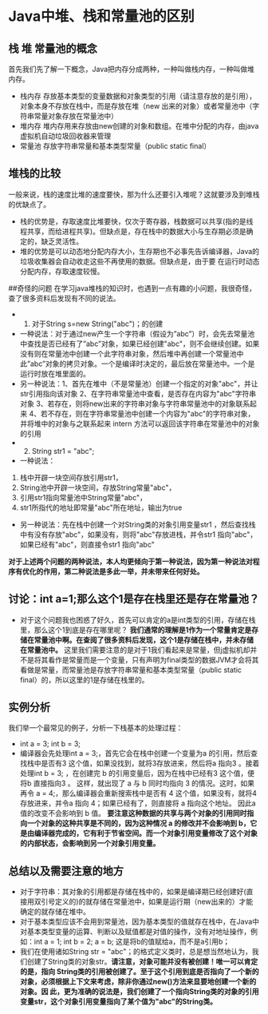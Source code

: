 # Java中堆、栈和常量池的区别
## 栈 堆 常量池的概念
首先我们先了解一下概念，Java把内存分成两种，一种叫做栈内存，一种叫做堆内存。
* 栈内存
存放基本类型的变量数据和对象类型的引用（请注意存放的是引用），对象本身不存放在栈中，而是存放在堆（new 出来的对象）或者常量池中（字符串常量对象存放在常量池中）
* 堆内存
堆内存用来存放由new创建的对象和数组。在堆中分配的内存，由java虚拟机自动垃圾回收器来管理
* 常量池
存放字符串常量和基本类型常量（public static final）

## 堆栈的比较
 一般来说，栈的速度比堆的速度要快，那为什么还要引入堆呢？这就要涉及到堆栈的优缺点了。
 * 栈的优势是，存取速度比堆要快，仅次于寄存器，栈数据可以共享(指的是线程共享，而给进程共享)。但缺点是，存在栈中的数据大小与生存期必须是确定的，缺乏灵活性。
 * 堆的优势是可以动态地分配内存大小，生存期也不必事先告诉编译器，Java的垃圾收集器会自动收走这些不再使用的数据。但缺点是，由于要 在运行时动态分配内存，存取速度较慢。
 
##奇怪的问题
 在学习java堆栈的知识时，也遇到一点有趣的小问题，我很奇怪，查了很多资料后发现有不同的说法。
* 1. 对于String s=new String("abc")；的创建
 * 一种说法：对于通过new产生一个字符串（假设为”abc”）时，会先去常量池中查找是否已经有了”abc”对象，如果已经创建"abc"，则不会继续创建。如果没有则在常量池中创建一个此字符串对象，然后堆中再创建一个常量池中此”abc”对象的拷贝对象。一个是编译时决定的，最后放在常量池中。一个是运行时放在堆里面的。
 * 另一种说法：1、首先在堆中（不是常量池）创建一个指定的对象"abc"，并让str引用指向该对象 2、在字符串常量池中查看，是否存在内容为"abc"字符串对象  3、若存在，则将new出来的字符串对象与字符串常量池中的对象联系起来 4、若不存在，则在字符串常量池中创建一个内容为"abc"的字符串对象，并将堆中的对象与之联系起来 intern 方法可以返回该字符串在常量池中的对象的引用
* 2. String str1 = "abc";
 * 一种说法：
1) 栈中开辟一块空间存放引用str1， 
2) String池中开辟一块空间，存放String常量"abc"， 
3) 引用str1指向常量池中String常量"abc"， 
4) str1所指代的地址即常量"abc"所在地址，输出为true 
 * 另一种说法：先在栈中创建一个对String类的对象引用变量str1 ，然后查找栈中有没有存放"abc"，如果没有，则将"abc"存放进栈，并令str1 指向"abc"，如果已经有"abc"，则直接令str1 指向"abc"

**对于上述两个问题的两种说法，本人均更倾向于第一种说法，因为第一种说法对程序有优化的作用，第二种说法是多此一举，并未带来任何好处。**

## 讨论：int a=1;那么这个1是存在栈里还是存在常量池？
* 对于这个问题我也困惑了好久，首先可以肯定的a是int类型的引用，存储在栈里，那么这个1到底是存在哪里呢？ **我们通常的理解是1作为一个常量肯定是存储在常量池中啊。在查阅了很多资料后发现，这个1是存储在栈中，并未存储在常量池中。** 这里我们需要注意的是对于1我们看起来是常量，但j虚拟机却并不是将其看作是常量而是一个变量，只有声明为final类型的数据JVM才会将其看做是常量，而常量池是存放字符串常量和基本类型常量（public static final）的，所以这里的1是存储在栈里的。

## 实例分析
 我们举一个最常见的例子，分析一下栈基本的处理过程：
 * int a = 3; int b = 3;
 * 编译器会先处理int a = 3;，首先它会在栈中创建一个变量为a 的引用，然后查找栈中是否有3 这个值，如果没找到，就将3存放进来，然后将a 指向3 。接着处理int b = 3; ，在创建完 b 的引用变量后，因为在栈中已经有3 这个值，便将b 直接指向3 。 这样，就出现了 a 与 b 同时均指向 3 的情况。这时，如果再令 a = 4;，那么编译器会重新搜索栈中是否有 4 这个值，如果没有，就将4 存放进来，并令a 指向 4；如果已经有了，则直接将 a 指向这个地址。 因此a值的改变不会影响到 b 值。 **要注意这种数据的共享与两个对象的引用同时指向一个对象的这种共享是不同的，因为这种情况 a 的修改并不会影响到 b，它是由编译器完成的，它有利于节省空间。而一个对象引用变量修改了这个对象的内部状态，会影响到另一个对象引用变量。**
 
## 总结以及需要注意的地方
 * 对于字符串：其对象的引用都是存储在栈中的，如果是编译期已经创建好(直接用双引号定义的)的就存储在常量池中，如果是运行期（new出来的）才能确定的就存储在堆中。
 * 对于基本类型应该不会用到常量池，因为基本类型的值就存在栈中，在Java中对基本类型变量的运算、判断以及赋值都是对值的操作，没有对地址操作，例如：int a = 1; int b = 2; a = b; 这是将b的值赋给a，而不是a引用b；
 * 我们在使用诸如String str = "abc"；的格式定义类时，总是想当然地认为，我们创建了String类的对象str。**请注意，对象可能并没有被创建！唯一可以肯定的是，指向 String类的引用被创建了。至于这个引用到底是否指向了一个新的对象，必须根据上下文来考虑，除非你通过new()方法来显要地创建一个新的对象。因 此，更为准确的说法是，我们创建了一个指向String类的对象的引用变量str，这个对象引用变量指向了某个值为"abc"的String类。**


 



